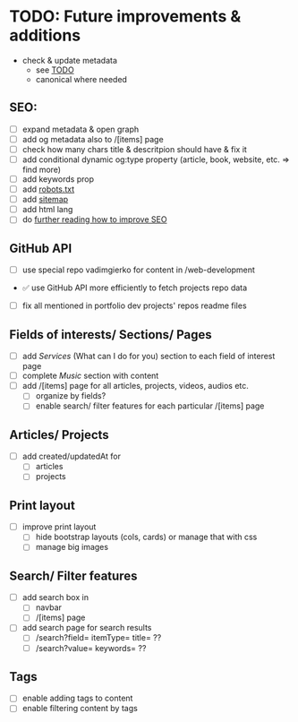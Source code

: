 # TODO: Future improvements & additions

- check & update metadata
  - see [TODO](/TODO.md#seo)
  - canonical where needed
  
## SEO:

- [ ] expand metadata & open graph
- [ ] add og metadata also to /\[items\] page
- [ ] check how many chars title & descritpion should have & fix it
- [ ] add conditional dynamic og:type property (article, book, website, etc. => find more)
- [ ] add keywords prop
- [ ] add [robots.txt](https://nextjs.org/learn/seo/crawling-and-indexing/robots-txt)
- [ ] add [sitemap](https://nextjs.org/learn/seo/crawling-and-indexing/xml-sitemaps)
- [ ] add html lang
- [ ] do [further reading how to improve SEO](https://nextjs.org/learn/seo/improve)

## GitHub API

- [ ] use special repo vadimgierko for content in /web-development
- ✅ use GitHub API more efficiently to fetch projects repo data
- [ ] fix all mentioned in portfolio dev projects' repos readme files

## Fields of interests/ Sections/ Pages

- [ ] add _Services_ (What can I do for you) section to each field of interest page
- [ ] complete _Music_ section with content
- [ ] add /[items] page for all articles, projects, videos, audios etc.
  - [ ] organize by fields?
  - [ ] enable search/ filter features for each particular /[items] page

## Articles/ Projects

- [ ] add created/updatedAt for
  - [ ] articles
  - [ ] projects

## Print layout

- [ ] improve print layout
  - [ ] hide bootstrap layouts (cols, cards) or manage that with css
  - [ ] manage big images

## Search/ Filter features

- [ ] add search box in
  - [ ] navbar
  - [ ] /[items] page
- [ ] add search page for search results
  - [ ] /search?field= itemType= title= ??
  - [ ] /search?value= keywords= ??

## Tags

- [ ] enable adding tags to content
- [ ] enable filtering content by tags
